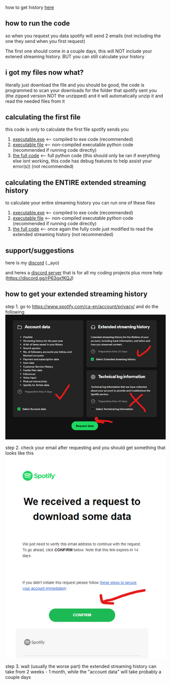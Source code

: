 how to get history [here](https://github.com/countervolts/Spotify-Stats-Calculator?tab=readme-ov-file#how-to-get-your-extended-streaming-history)
## how to run the code
so when you request you data spotify will send 2 emails (not including the one they send when you first request)

The first one should come in a couple days, this will NOT include your extened streaming history. BUT you can still calculate your history

## i got my files now what?
literally just download the file and you should be good, the code is programmed to scan your downloads for the folder that spotify sent you (the zipped version NOT the unzipped) and it will automatically unzip it and read the needed files from it

## calculating the first file
this code is only to calculate the first file spotify sends you
1. [executable.exe](https://github.com/countervolts/Spotify-Stats-Calculator/releases/tag/pretty-print-statements) <-- compiled to exe code (recommended)
2. [executable file](https://github.com/countervolts/Spotify-Stats-Calculator/blob/main/Non-Extended%20listening%20code/executable/src/executable.py) <-- non-compiled executable python code (recommended if running code directly)
3. [the full code](https://github.com/countervolts/Spotify-Stats-Calculator/blob/main/Non-Extended%20listening%20code/reader.py) <-- full python code (this should only be ran if everything else isnt working, this code has debug features to help assist your error(s)) (not recommended)

## calculating the ENTIRE extended streaming history
to calculate your entire streaming history you can run one of these files
1. [executable.exe](https://github.com/countervolts/Spotify-Stats-Calculator/releases/tag/extended-steaming-history) <-- compiled to exe code (recommended)
2. [executable file](https://github.com/countervolts/Spotify-Stats-Calculator/blob/main/executable/src/executable.py) <-- non-compiled executable python code (recommended if running code directly)
3. [the full code](https://github.com/countervolts/Spotify-Stats-Calculator/blob/main/reader.py) <-- once again the fully code just modified to read the extended streaming history (not recommended)

## support/suggestions
here is my [discord](https://discord.com/users/488368000055902228) (._ayo)  

and heres a [discord server](https://discord.gg/rP63gxfKQJ) that is for all my coding projects plus more help (https://discord.gg/rP63gxfKQJ)

## how to get your extended streaming history
step 1. go to https://www.spotify.com/ca-en/account/privacy/ and do the following
![see here](/ReadmeImages/jeez.png)


step 2.  check your email after requesting and you should get something that looks like this
![see here](/ReadmeImages/Email.png)

step 3. wait (usually the worse part) the extended streaming history can take from 2 weeks - 1 month, while the "account data" will take probably a couple days
